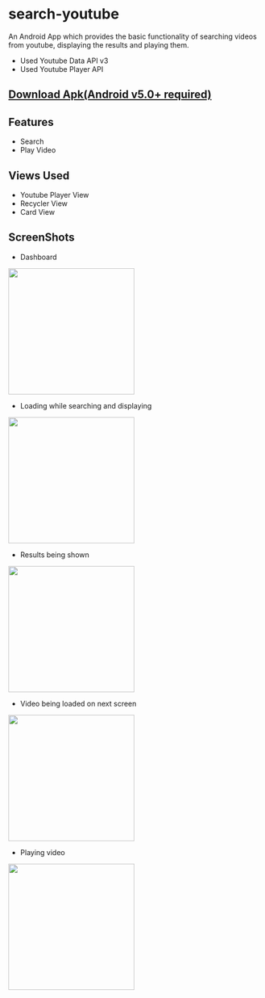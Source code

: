 # search-youtube
An Android App which provides the basic functionality of searching videos from youtube, displaying the results and playing them.

- Used Youtube Data API v3
- Used Youtube Player API 

## [Download Apk(Android v5.0+ required)](https://github.com/abhi5658/search-youtube/raw/master/Search%20Youtube.apk)

## Features
- Search
- Play Video

## Views Used
- Youtube Player View
- Recycler View
- Card View

## ScreenShots

- Dashboard

<img src="https://github.com/abhi5658/search-youtube/raw/master/screenshots/dashboard.png" width="250">

- Loading while searching and displaying

<img src="https://github.com/abhi5658/search-youtube/raw/master/screenshots/loading.png" width="250">

- Results being shown

<img src="https://github.com/abhi5658/search-youtube/raw/master/screenshots/results.png" width="250">

- Video being loaded on next screen

<img src="https://github.com/abhi5658/search-youtube/raw/master/screenshots/loadingVideo.png" width="250">

- Playing video

<img src="https://github.com/abhi5658/search-youtube/raw/master/screenshots/playingVideo.png" width="250">
